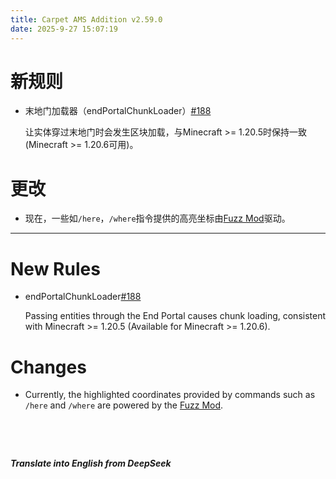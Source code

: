```yaml
---
title: Carpet AMS Addition v2.59.0
date: 2025-9-27 15:07:19 
---
```


# 新规则

- 末地门加载器（endPortalChunkLoader）[#188](https://github.com/Minecraft-AMS/Carpet-AMS-Addition/issues/188)

  让实体穿过末地门时会发生区块加载，与Minecraft >= 1.20.5时保持一致 (Minecraft >= 1.20.6可用)。



# 更改

- 现在，一些如`/here`，`/where`指令提供的高亮坐标由[Fuzz Mod](https://modrinth.com/mod/fuzz)驱动。



---



# New Rules

- endPortalChunkLoader[#188](https://github.com/Minecraft-AMS/Carpet-AMS-Addition/issues/188)

  Passing entities through the End Portal causes chunk loading, consistent with Minecraft >= 1.20.5 (Available for Minecraft >= 1.20.6).



# Changes

- Currently, the highlighted coordinates provided by commands such as `/here` and `/where` are powered by the [Fuzz Mod](https://modrinth.com/mod/fuzz).

&emsp;

&emsp;

***Translate into English from DeepSeek***
